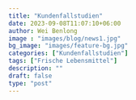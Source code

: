 ```yaml
---
title: "Kundenfallstudien"
date: 2023-09-08T11:07:10+06:00
author: Wei Benlong
image : "images/blog/news1.jpg"
bg_image: "images/feature-bg.jpg"
categories: ["Kundenfallstudien"]
tags: ["Frische Lebensmittel"]
description: ""
draft: false
type: "post"
---
```


